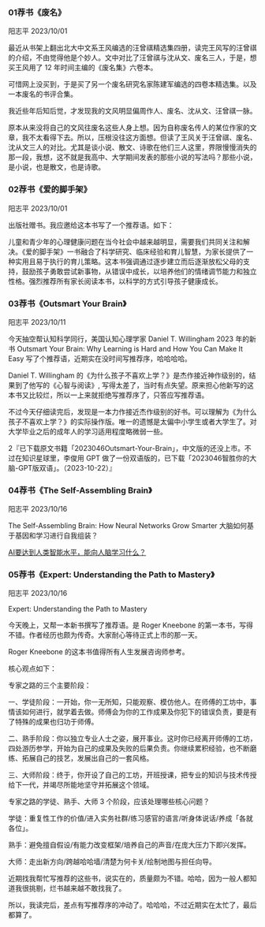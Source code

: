 ### 01荐书《废名》

阳志平 2023/10/01

最近从书架上翻出北大中文系王风编选的汪曾祺精选集四册，读完王风写的汪曾祺的介绍，不由觉得他是个妙人。文中对比了汪曾祺与沈从文、废名三人，于是，想买王风用了 12 年时间主编的《废名集》六卷本。

可惜网上没买到，于是买了另一个废名研究名家陈建军编选的四卷本精选集。以及一本废名的书评合集。

我近些年后知后觉，才发现我的文风明显偏周作人、废名、沈从文、汪曾祺一脉。

原本从来没将自己的文风往废名这些人身上想。因为自称废名传人的某位作家的文章，我不太看得下去。所以，压根没往这方面想。但读了王风关于汪曾祺、废名、沈从文三人的对比。尤其是谈小说、散文、诗歌在他们三人这里，界限慢慢消失的那一段，我想，这不就是我高中、大学期间发表的那些小说的写法吗？那些小说，是小说，也是散文，也是诗歌。

### 02荐书《爱的脚手架》

阳志平 2023/10/01

出版社赠书。我应邀给这本书写了一个推荐语。如下：

儿童和青少年的心理健康问题在当今社会中越来越明显，需要我们共同关注和解决。《爱的脚手架》一书融合了科学研究、临床经验和育儿智慧，为家长提供了一种实用且易于执行的育儿策略。这本书强调通过逐步建立而后逐渐放松父母的支持，鼓励孩子勇敢尝试新事物，从错误中成长，以培养他们的情绪调节能力和独立性格。强烈推荐所有家长阅读本书，以科学的方式引导孩子健康成长。

### 03荐书《Outsmart Your Brain》

阳志平 2023/10/11

今天抽空帮认知科学同行，美国认知心理学家 Daniel T. Willingham 2023 年的新书 Outsmart Your Brain: Why Learning is Hard and How You Can Make It Easy 写了个推荐语，近期实在没时间写推荐序，哈哈哈哈。

Daniel T. Willingham 的《为什么孩子不喜欢上学？》是杰作接近神作级别的，结果到了他写的《心智与阅读》, 写得太差了，当时有点失望。原来担心他新写的这本书又比较烂，所以一上来就拒绝写推荐序了，只答应写推荐语。

不过今天仔细读完后，发现是一本力作接近杰作级别的好书。可以理解为《为什么孩子不喜欢上学？》的实际操作版。唯一的遗憾是太偏中小学生或者大学生了。对大学毕业之后的成年人的学习适用程度略微弱一些。

2『已下载原文书籍「2023046Outsmart-Your-Brain」，中文版的还没上市。不过在知识星球里，李俊用 GPT 做了一份双语版的，已下载「2023046智胜你的大脑-GPT版双语」。（2023-10-22）』

### 04荐书《The Self-Assembling Brain》

阳志平 2023/10/16

The Self-Assembling Brain: How Neural Networks Grow Smarter 大脑如何基于基因和学习进行自我组装？

[AI要达到人类智能水平，能向人脑学习什么？](https://mp.weixin.qq.com/s/khRI4GEsMx0vQkMUy85bmA)

### 05荐书《Expert: Understanding the Path to Mastery》

阳志平 2023/10/16

Expert: Understanding the Path to Mastery

今天晚上，又帮一本新书撰写了推荐语。是 Roger Kneebone 的第一本书，写得不错。作者经历也颇为传奇。大家耐心等待正式上市的那一天。

Roger Kneebone 的这本书值得所有人生发展咨询师参考。

核心观点如下：

专家之路的三个主要阶段：

一、学徒阶段：一开始，你一无所知，只能观察、模仿他人。在师傅的工坊中，事情该如何进行，就学着去做。师傅会为你的工作成果及你犯下的错误负责，要是有了特殊的成果也归功于师傅。

二、熟手阶段：你以独立专业人士之姿，展开事业。这时你已经离开师傅的工坊，四处游历参学，开始为自己的成果及失败的后果负责。你继续累积经验，也不断磨练、拓展自己的技艺，发展出自己的一套风格。

三、大师阶段：终于，你开设了自己的工坊，开班授课，把专业的知识与技术传授给下一代，并竭尽所能地坚守并拓展这个领域。

专家之路的学徒、熟手、大师 3 个阶段，应该处理哪些核心问题？

学徒：重复性工作的价值/进入实务社群/练习感官的语言/听身体说话/养成「各就各位」。

熟手：避免擅自假设/有能力改变框架/培养自己的声音/在庞大压力下即兴发挥。

大师：走出新方向/跨越哈哈墙/清楚为何卡关/绘制地图与担任向导。

近期找我帮忙写推荐的这些书，说实在的，质量颇为不错。哈哈，因为一般人都知道我很挑剔，烂书越来越不敢找我了。

所以，我读完后，差点有写推荐序的冲动了。哈哈哈，不过近期实在太忙了，最后都算了。



